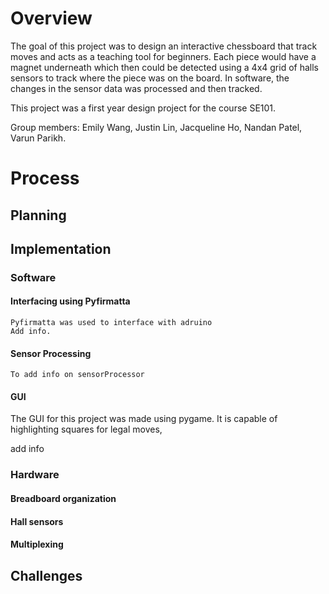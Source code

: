 # Overview

The goal of this project was to design an interactive chessboard that track moves and acts as a teaching tool for beginners.
Each piece would have a magnet underneath which then could be detected using a 
4x4 grid of halls sensors to track where the piece was on the board.
In software, the changes in the sensor data was processed and then tracked.

This project was a first year design project for the course SE101.

Group members: Emily Wang, Justin Lin, Jacqueline Ho, Nandan Patel, Varun Parikh.

# Process

## Planning


## Implementation

### Software

#### Interfacing using Pyfirmatta
    Pyfirmatta was used to interface with adruino
    Add info.
#### Sensor Processing
    To add info on sensorProcessor


#### GUI
The GUI for this project was made using pygame. It is capable of highlighting squares 
for legal moves, 

add info





### Hardware

#### Breadboard organization

#### Hall sensors

#### Multiplexing



## Challenges


